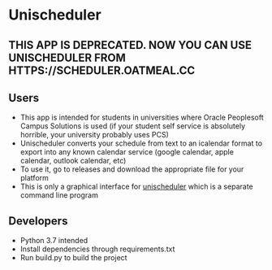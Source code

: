 # Unischeduler

## THIS APP IS DEPRECATED. NOW YOU CAN USE UNISCHEDULER FROM HTTPS://SCHEDULER.OATMEAL.CC

## Users
* This app is intended for students in universities where Oracle Peoplesoft Campus Solutions is used (if your student self service is absolutely horrible, your university probably uses PCS)
* Unischeduler converts your schedule from text to an icalendar format to export into any known calendar service (google calendar, apple calendar, outlook calendar, etc)
* To use it, go to releases and download the appropriate file for your platform
* This is only a graphical interface for [unischeduler](https://github.com/Ovsyanka83/unischeduler) which is a separate command line program

## Developers

* Python 3.7 intended
* Install dependencies through requirements.txt
* Run build.py to build the project
